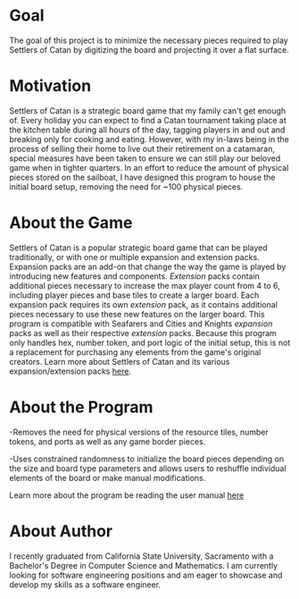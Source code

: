 # Goal
<p>The goal of this project is to minimize the necessary pieces required to play Settlers of Catan by digitizing the board and projecting it over a flat surface.</p>

# Motivation
<p>Settlers of Catan is a strategic board game that my family can't get enough of. Every holiday you can expect to find a Catan tournament taking place at the kitchen table during all hours of the day, tagging players in and out and breaking only for cooking and eating. However, with my in-laws being in the process of selling their home to live out their retirement on a catamaran, special measures have been taken to ensure we can still play our beloved game when in tighter quarters. In an effort to reduce the amount of physical pieces stored on the sailboat, I have designed this program to house the initial board setup, removing the need for ~100 physical pieces.</p>

# About the Game
<p>Settlers of Catan is a popular strategic board game that can be played traditionally, or with one or multiple expansion and extension packs. Expansion packs are an add-on that change the way the game is played by introducing new features and components. <i>Extension</i> packs contain additional pieces necessary to increase the max player count from 4 to 6, including player pieces and base tiles to create a larger board. Each expansion pack requires its own <i>extension</i> pack, as it contains additional pieces necessary to use these new features on the larger board. This program is compatible with Seafarers and Cities and Knights <i>expansion</i> packs as well as their respective <i>extension</i> packs. Because this program only handles hex, number token, and port logic of the initial setup, this is not a replacement for purchasing any elements from the game's original creators. Learn more about Settlers of Catan and its various expansion/extension packs <a href="https://www.catan.com" target=_blank>here</a>.</p>

# About the Program
  <p>-Removes the need for physical versions of the resource tiles, number tokens, and ports as well as any game border pieces.</p>
  <p>-Uses constrained randomness to initialize the board pieces depending on the size and board type parameters and allows users 
    to reshuffle individual elements of the board or make manual modifications.</p>
  <p>Learn more about the program be reading the user manual <a href="/Documentation/Sailors_of _Catan_Manual.pdf" target=_blank>here</a></p>

# About Author
<p>I recently graduated from California State University, Sacramento with a Bachelor's Degree in Computer Science and Mathematics. I am currently looking for software engineering positions and am eager to showcase and develop my skills as a software engineer.</p>


